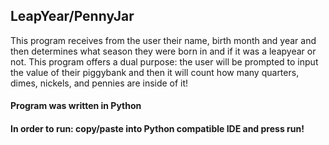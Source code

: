 ## LeapYear/PennyJar
  This program receives from the user their name, birth month and year and then determines what season they were born in and if it was a leapyear or not. This program offers a dual purpose: the user will be prompted to input the value of their piggybank and then it will count how many quarters, dimes, nickels, and pennies are inside of it!

#### Program was written in Python

#### In order to run: copy/paste into Python compatible IDE and press run!
